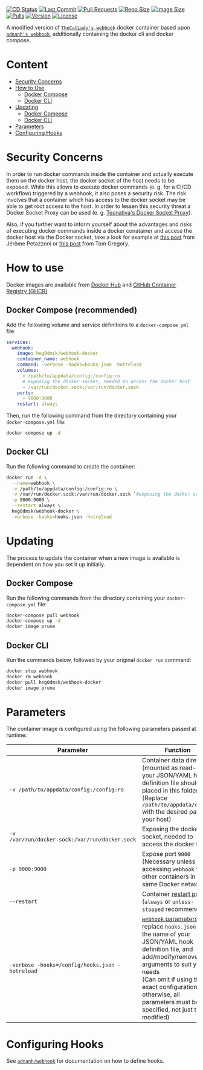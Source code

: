 [![CD Status](https://img.shields.io/github/workflow/status/Heg0Dmsk/docker-webhook/Build%20And%20Push%20Docker%20Images?label=Continious%20Deployment&style=for-the-badge)](https://github.com/Heg0Dmsk/docker-webhook)
[![Last Commit](https://img.shields.io/github/last-commit/Heg0Dmsk/docker-webhook?style=for-the-badge&logoColor=white&logo=github)](https://github.com/Heg0Dmsk/docker-webhook)
[![Pull Requests](https://img.shields.io/github/issues-pr/heg0dmsk/webhook-docker?style=for-the-badge)](https://github.com/Heg0Dmsk/docker-webhook)
[![Repo Size](https://img.shields.io/github/repo-size/heg0dmsk/webhook-docker?style=for-the-badge)](https://github.com/Heg0Dmsk/docker-webhook)
[![Image Size](https://img.shields.io/docker/image-size/heg0dmsk/webhook-docker/latest?style=for-the-badge&logoColor=white&logo=docker)](https://hub.docker.com/r/heg0dmsk/webhook-docker)
[![Pulls](https://img.shields.io/docker/pulls/heg0dmsk/webhook-docker.svg?style=for-the-badge)](https://hub.docker.com/r/heg0dmsk/webhook-docker)
[![Version](https://img.shields.io/docker/v/heg0dmsk/webhook-docker?style=for-the-badge)](https://hub.docker.com/r/heg0dmsk/webhook-docker)
[![License](https://img.shields.io/github/license/heg0dmsk/webhook-docker?style=for-the-badge)](https://github.com/Heg0Dmsk/docker-webhook)


A modified version of [`TheCatLady's webhook`](https://github.com/TheCatLady/docker-webhook) docker container based upon [`adnanh's webhook`](https://github.com/adnanh/webhook),   additionally containing the docker cli and docker compose. 

# Content
- [Security Concerns](#security_concerns)
- [How to Use](#how_to_use)
  - [Docker Compose](#how_to_use_docker_compose)
  - [Docker CLI](#how_to_use_docker_cli)
- [Updating](#updating)
  - [Docker Compose](#updating_docker_compose)
  - [Docker CLI](#updating_docker_cli)
- [Parameters](#parameters)
- [Configuring Hooks](#configuring_hooks)

<a name="security_concerns"></a> 
# Security Concerns
In order to run docker commands inside the container and actually execute them on the docker host, the docker socket of the host needs to be exposed. While this allows to execute docker commands (e. g. for a CI/CD workflow) triggered by a webhook, it also poses a security risk. The risk involves that a container which has access to the docker socket may be able to get root access to the host. In order to lessen this security threat a Docker Socket Proxy can be used (e. g. [Tecnativa's Docker Socket Proxy](https://github.com/Tecnativa/docker-socket-proxy)).

Also, if you further want to inform yourself about the advantages and risks of executing docker commands inside a docker conatainer and access the docker host via the Docker socket, take a look for example at [this post](https://jpetazzo.github.io/2015/09/03/do-not-use-docker-in-docker-for-ci/) from Jérôme Petazzoni or [this post](https://tomgregory.com/running-docker-in-docker-on-windows/) from Tom Gregory.

<a name="how_to_use"></a> 
# How to use

Docker images are available from [Docker Hub](https://hub.docker.com/r/heg0dmsk/webhook-docker) and [GitHub Container Registry (GHCR)](https://github.com/users/heg0dmsk/packages/container/package/webhook-docker).

<a name="how_to_use_docker_compose"></a> 
## Docker Compose (recommended) 

Add the following volume and service definitions to a `docker-compose.yml` file:

```yaml
services:
  webhook:
    image: heg0dmsk/webhook-docker
    container_name: webhook
    command: -verbose -hooks=hooks.json -hotreload
    volumes:
      - /path/to/appdata/config:/config:ro
      # exposing the docker socket, needed to access the docker host
      - /var/run/docker.sock:/var/run/docker.sock 
    ports:
      - 9000:9000
    restart: always
```

Then, run the following command from the directory containing your `docker-compose.yml` file:

```bash
docker-compose up -d
```

<a name="how_to_use_docker_cli"></a> 
## Docker CLI

Run the following command to create the container:

```bash
docker run -d \
  --name=webhook \
  -v /path/to/appdata/config:/config:ro \
  -v /var/run/docker.sock:/var/run/docker.sock `#exposing the docker socket, needed to access the docker host` \
  -p 9000:9000 \
  --restart always \
  heg0dmsk/webhook-docker \
  -verbose -hooks=hooks.json -hotreload
```

<a name="updating"></a> 
# Updating

The process to update the container when a new image is available is dependent on how you set it up initially.

<a name="updating_docker_compose"></a>
## Docker Compose

Run the following commands from the directory containing your `docker-compose.yml` file:

```bash
docker-compose pull webhook
docker-compose up -d
docker image prune
```

<a name="updating_docker_cli"></a> 
## Docker CLI

Run the commands below, followed by your original `docker run` command:

```bash
docker stop webhook
docker rm webhook
docker pull heg0dmsk/webhook-docker
docker image prune
```

<a name="parameters"></a> 
# Parameters

The container image is configured using the following parameters passed at runtime:

| Parameter                                      | Function                                                                                                                                                                                                                                                                                                                                              |
| ---------------------------------------------- | ----------------------------------------------------------------------------------------------------------------------------------------------------------------------------------------------------------------------------------------------------------------------------------------------------------------------------------------------------- |
| `-v /path/to/appdata/config:/config:ro`        | Container data directory (mounted as read-only); your JSON/YAML hook definition file should be placed in this folder<br/>(Replace `/path/to/appdata/config` with the desired path on your host)
| `-v /var/run/docker.sock:/var/run/docker.sock` | Exposing the docker socket, needed to access the docker host    |
| `-p 9000:9000`                                 | Expose port `9000`<br/>(Necessary unless only accessing `webhook` via other containers in the same Docker network)                                                                                                                                                                                                                                    |
| `--restart`                                    | Container [restart policy](https://docs.docker.com/engine/reference/run/#restart-policies---restart)<br/>(`always` or `unless-stopped` recommended)                                                                                                                                                                                                   |
| `-verbose -hooks=/config/hooks.json -hotreload` | [`webhook` parameters](https://github.com/adnanh/webhook/blob/master/docs/Webhook-Parameters.md); replace `hooks.json` with the name of your JSON/YAML hook definition file, and add/modify/remove arguments to suit your needs<br/>(Can omit if using this exact configuration; otherwise, all parameters must be specified, not just those modified) |

<a name="configuring_hooks"></a> 
# Configuring Hooks

See [`adnanh/webhook`](https://github.com/adnanh/webhook) for documentation on how to define hooks.
